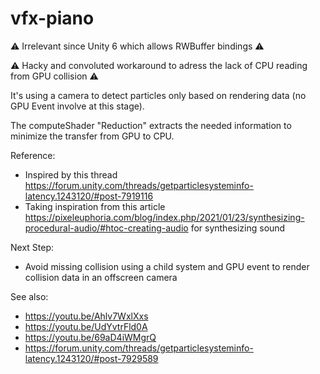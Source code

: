 # vfx-piano
⚠️ Irrelevant since Unity 6 which allows RWBuffer bindings ⚠️

⚠️ Hacky and convoluted workaround to adress the lack of CPU reading from GPU collision ⚠️

It's using a camera to detect particles only based on rendering data (no GPU Event involve at this stage).

The computeShader "Reduction" extracts the needed information to minimize the transfer from GPU to CPU.

Reference:
- Inspired by this thread https://forum.unity.com/threads/getparticlesysteminfo-latency.1243120/#post-7919116
- Taking inspiration from this article https://pixeleuphoria.com/blog/index.php/2021/01/23/synthesizing-procedural-audio/#htoc-creating-audio for synthesizing sound

Next Step:
- Avoid missing collision using a child system and GPU event to render collision data in an offscreen camera

See also:
- https://youtu.be/Ahlv7WxlXxs
- https://youtu.be/UdYvtrFld0A
- https://youtu.be/69aD4iWMgrQ
- https://forum.unity.com/threads/getparticlesysteminfo-latency.1243120/#post-7929589
